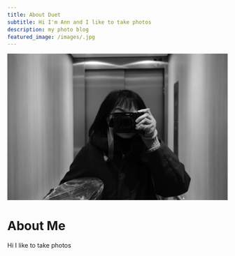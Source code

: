 ```yaml
---
title: About Duet
subtitle: Hi I'm Ann and I like to take photos
description: my photo blog
featured_image: /images/.jpg
---
```


![](/images/selfie.jpg)

# About Me

Hi I like to take photos